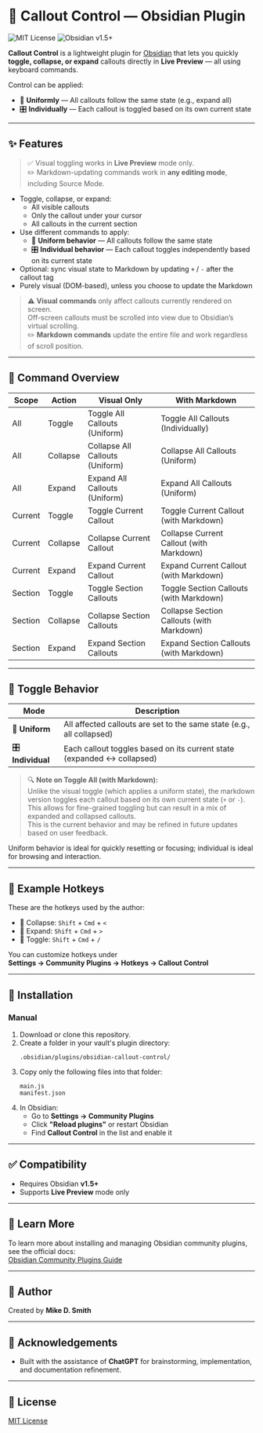 # 🔽 Callout Control — Obsidian Plugin

![MIT License](https://img.shields.io/badge/license-MIT-blue.svg)
![Obsidian v1.5+](https://img.shields.io/badge/obsidian-1.5%2B-blueviolet)

**Callout Control** is a lightweight plugin for [Obsidian](https://obsidian.md) that lets you quickly **toggle, collapse, or expand** callouts directly in **Live Preview** — all using keyboard commands.

Control can be applied:
- 🎯 **Uniformly** — All callouts follow the same state (e.g., expand all)
- 🎛️ **Individually** — Each callout is toggled based on its own current state

---

## ✨ Features

> ✅ Visual toggling works in **Live Preview** mode only.  
> ✏️ Markdown-updating commands work in **any editing mode**, including Source Mode.

- Toggle, collapse, or expand:
  - All visible callouts
  - Only the callout under your cursor
  - All callouts in the current section
- Use different commands to apply:
  - 🎯 **Uniform behavior** — All callouts follow the same state
  - 🎛️ **Individual behavior** — Each callout toggles independently based on its current state
- Optional: sync visual state to Markdown by updating `+` / `-` after the callout tag
- Purely visual (DOM-based), unless you choose to update the Markdown

> ⚠️ **Visual commands** only affect callouts currently rendered on screen.  
> Off-screen callouts must be scrolled into view due to Obsidian’s virtual scrolling.  
> ✏️ **Markdown commands** update the entire file and work regardless of scroll position.

---

## 🧮 Command Overview

| Scope   | Action   | Visual Only                      | With Markdown                              |
|---------|----------|----------------------------------|---------------------------------------------|
| All     | Toggle   | Toggle All Callouts (Uniform)    | Toggle All Callouts (Individually)          |
| All     | Collapse | Collapse All Callouts (Uniform)  | Collapse All Callouts (Uniform)             |
| All     | Expand   | Expand All Callouts (Uniform)    | Expand All Callouts (Uniform)               |
| Current | Toggle   | Toggle Current Callout           | Toggle Current Callout (with Markdown)      |
| Current | Collapse | Collapse Current Callout         | Collapse Current Callout (with Markdown)    |
| Current | Expand   | Expand Current Callout           | Expand Current Callout (with Markdown)      |
| Section | Toggle   | Toggle Section Callouts          | Toggle Section Callouts (with Markdown)     |
| Section | Collapse | Collapse Section Callouts        | Collapse Section Callouts (with Markdown)   |
| Section | Expand   | Expand Section Callouts          | Expand Section Callouts (with Markdown)     |

---

## 🔄 Toggle Behavior

| Mode              | Description                                                                |
|-------------------|----------------------------------------------------------------------------|
| 🎯 **Uniform**     | All affected callouts are set to the same state (e.g., all collapsed)      |
| 🎛️ **Individual** | Each callout toggles based on its current state (expanded ↔ collapsed)     |

> 🔍 **Note on Toggle All (with Markdown):**  
> Unlike the visual toggle (which applies a uniform state), the markdown version toggles each callout based on its own current state (`+` or `-`).  
> This allows for fine-grained toggling but can result in a mix of expanded and collapsed callouts.  
> This is the current behavior and may be refined in future updates based on user feedback.

Uniform behavior is ideal for quickly resetting or focusing; individual is ideal for browsing and interaction.

---

## 🎹 Example Hotkeys

These are the hotkeys used by the author:

- 🔽 Collapse: `Shift` + `Cmd` + `<`
- 🔼 Expand: `Shift` + `Cmd` + `>`
- 🔁 Toggle: `Shift` + `Cmd` + `/`

You can customize hotkeys under  
**Settings → Community Plugins → Hotkeys → Callout Control**

---

## 🧩 Installation

### Manual

1. Download or clone this repository.
2. Create a folder in your vault's plugin directory:
   ```
   .obsidian/plugins/obsidian-callout-control/
   ```
3. Copy only the following files into that folder:
   ```
   main.js
   manifest.json
   ```
4. In Obsidian:
   - Go to **Settings → Community Plugins**
   - Click **"Reload plugins"** or restart Obsidian
   - Find **Callout Control** in the list and enable it

---

## ✅ Compatibility

- Requires Obsidian **v1.5+**
- Supports **Live Preview** mode only

---

## 📘 Learn More

To learn more about installing and managing Obsidian community plugins, see the official docs:  
[Obsidian Community Plugins Guide](https://help.obsidian.md/Plugins/Community+plugins)

---

## 🙌 Author

Created by **Mike D. Smith**

---

## 🤝 Acknowledgements

- Built with the assistance of **ChatGPT** for brainstorming, implementation, and documentation refinement.

---

## 📝 License

[MIT License](LICENSE)
